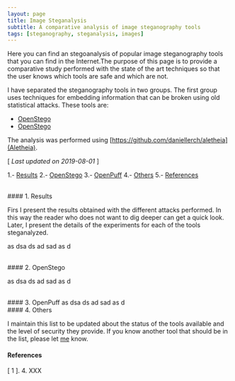 ```yaml
---
layout: page
title: Image Steganalysis
subtitle: A comparative analysis of image steganography tools
tags: [steganography, steganalysis, images]
---
```



Here you can find an stegoanalysis of popular image steganography tools that you can find in the Internet.The purpose of this page is to provide a comparative study performed with the state of the art techniques
so that the user knows which tools are safe and which are not.

I have separated the steganography tools in two groups. The first group uses techniques for embedding information that can be broken using old statistical attacks. These tools are:


- [OpenStego](#openstego)
- [OpenStego](#openstego)


The analysis was performed using [https://github.com/daniellerch/aletheia](Aletheia).

[ *Last updated on 2019-08-01* ]


1.- [Results](#1-results)
2.- [OpenStego](#2-openstego)
3.- [OpenPuff](#3-openpuff)
4.- [Others](#4-others)
5.- [References](#5-references)
<br>




<br>
#### 1. Results


Firs I present the results obtained with the different attacks performed. In this way the reader who does not want to dig deeper can get a quick look. Later, I present the details of the experiments for each of the tools steganalyzed.



as
dsa
ds
ad
sad
as
d



<br>
#### 2. OpenStego

as
dsa
ds
ad
sad
as
d


<br>
#### 3. OpenPuff
as
dsa
ds
ad
sad
as
d


<br>
#### 4. Others

I maintain this list to be updated about the status of the tools available and the level of security they provide. If you know another tool that should be in the list, please let [me](http://daniellerch.me) know. 





#### References
[ 1 ]. 4. XXX



